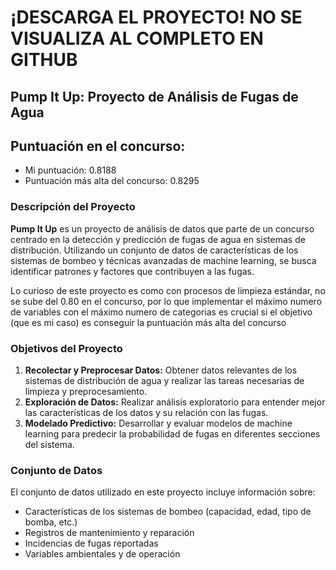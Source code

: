 # ¡DESCARGA EL PROYECTO! NO SE VISUALIZA AL COMPLETO EN GITHUB

## Pump It Up: Proyecto de Análisis de Fugas de Agua

## Puntuación en el concurso:
- Mi puntuación: 0.8188
- Puntuación más alta del concurso: 0.8295

### Descripción del Proyecto

**Pump It Up** es un proyecto de análisis de datos que parte de un concurso centrado en la detección y predicción de fugas de agua en sistemas de distribución. Utilizando un conjunto de datos de características de los sistemas de bombeo y técnicas avanzadas de machine learning, se busca identificar patrones y factores que contribuyen a las fugas.

Lo curioso de este proyecto es como con procesos de limpieza estándar, no se sube del 0.80 en el concurso, por lo que implementar el máximo numero de variables con el máximo numero de categorias es crucial si el objetivo (que es mi caso) es conseguir la puntuación más alta del concurso

### Objetivos del Proyecto

1. **Recolectar y Preprocesar Datos:** Obtener datos relevantes de los sistemas de distribución de agua y realizar las tareas necesarias de limpieza y preprocesamiento.
2. **Exploración de Datos:** Realizar análisis exploratorio para entender mejor las características de los datos y su relación con las fugas.
3. **Modelado Predictivo:** Desarrollar y evaluar modelos de machine learning para predecir la probabilidad de fugas en diferentes secciones del sistema.

### Conjunto de Datos

El conjunto de datos utilizado en este proyecto incluye información sobre:

- Características de los sistemas de bombeo (capacidad, edad, tipo de bomba, etc.)
- Registros de mantenimiento y reparación
- Incidencias de fugas reportadas
- Variables ambientales y de operación

